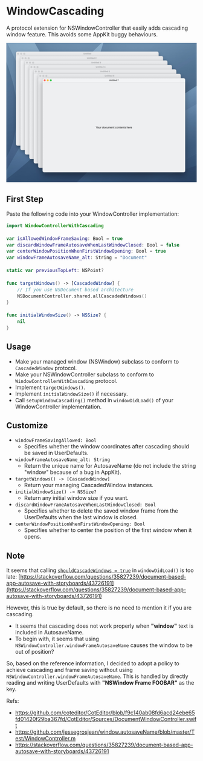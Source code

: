 # WindowCascading

A protocol extension for NSWindowController that easily adds cascading window feature. This avoids some AppKit buggy behaviours.

<img src="./screenshot.jpg" width=1246>


## First Step

Paste the following code into your WindowController implementation:

```swift
import WindowControllerWithCascading

var isAllowedWindowFrameSaving: Bool = true
var discardWindowFrameAutosaveWhenLastWindowClosed: Bool = false
var centerWindowPositionWhenFirstWindowOpening: Bool = true
var windowFrameAutosaveName_alt: String = "Document"

static var previousTopLeft: NSPoint?

func targetWindows() -> [CascadedWindow] {
	// If you use NSDocument based architecture
	NSDocumentController.shared.allCascadedWindows()
}

func initialWindowSize() -> NSSize? {
	nil
}

```

## Usage

- Make your managed window (NSWindow) subclass to conform to `CascadedWindow` protocol.
- Make your NSWindowController subclass to conform to `WindowControllerWithCascading` protocol.
- Implement `targetWindows()`.
- Implement `initialWindowSize()` if necessary.
- Call `setupWindowCascading()` method in `windowDidLoad()` of your WindowController implementation.


## Customize

- `windowFrameSavingAllowed: Bool`
	- Specifies whether the window coordinates after cascading should be saved in UserDefaults.
- `windowFrameAutosaveName_alt: String`
	- Return the unique name for AutosaveName (do not include the string "window" because of a bug in AppKit).
- `targetWindows() -> [CascadedWindow]`
	- Return your managing CascadedWindow instances.
- `initialWindowSize() -> NSSize?`
	- Return any initial window size if you want.
- `discardWindowFrameAutosaveWhenLastWindowClosed: Bool`
	- Specifies whether to delete the saved window frame from the UserDefaults when the last window is closed.
- `centerWindowPositionWhenFirstWindowOpening: Bool`
	- Specifies whether to center the position of the first window when it opens.

## Note

It seems that calling [`shouldCascadeWindows = true`](https://developer.apple.com/documentation/appkit/nswindowcontroller/1528177-shouldcascadewindows) in `windowDidLoad()` is too late:
[https://stackoverflow.com/questions/35827239/document-based-app-autosave-with-storyboards/43726191](https://stackoverflow.com/questions/35827239/document-based-app-autosave-with-storyboards/43726191)

However, this is true by default, so there is no need to mention it if you are cascading.

- It seems that cascading does not work properly when **"window"** text is included in AutosaveName.
- To begin with, it seems that using `NSWindowController.windowFrameAutosaveName` causes the window to be out of position?

So, based on the reference information, I decided to adopt a policy to achieve cascading and frame saving without using `NSWindowController.windowFrameAutosaveName`.
This is handled by directly reading and writing UserDefaults with **"NSWindow Frame FOOBAR"** as the key.

Refs:

- https://github.com/coteditor/CotEditor/blob/f9c140ab08fd6acd24ebe65fd01420f29ba367fd/CotEditor/Sources/DocumentWindowController.swift
- https://github.com/jessegrosjean/window.autosaveName/blob/master/Test/WindowController.m
- https://stackoverflow.com/questions/35827239/document-based-app-autosave-with-storyboards/43726191

